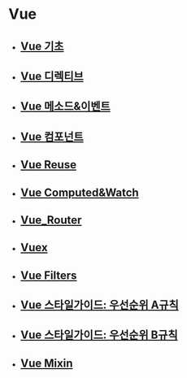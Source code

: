 # Vue

- ## [Vue 기초](./Vue_기초.md)
- ## [Vue 디렉티브](./Vue_디렉티브.md)
- ## [Vue 메소드&이벤트](./Vue_Methods&Events.md)
- ## [Vue 컴포넌트](./Vue_컴포넌트.md)
- ## [Vue Reuse](./Vue_Reuse.md)
- ## [Vue Computed&Watch](./Vue_Computed&Watch.md)
- ## [Vue_Router](./Vue_Router.md)
- ## [Vuex](./Vue_vuex.md)
- ## [Vue Filters](./Vue_Filters.md)
- ## [Vue 스타일가이드: 우선순위 A규칙](./Vue_스타일가이드A.md)
- ## [Vue 스타일가이드: 우선순위 B규칙](./Vue_스타일가이드B.md)
- ## [Vue Mixin](./Vue_Mixin.md)
